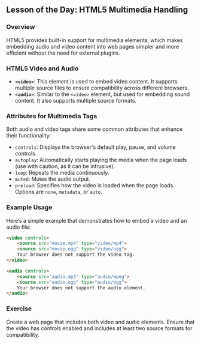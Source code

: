 ## Lesson of the Day: HTML5 Multimedia Handling

### Overview
HTML5 provides built-in support for multimedia elements, which makes embedding audio and video content into web pages simpler and more efficient without the need for external plugins.

### HTML5 Video and Audio
- **`<video>`**: This element is used to embed video content. It supports multiple source files to ensure compatibility across different browsers.
- **`<audio>`**: Similar to the `<video>` element, but used for embedding sound content. It also supports multiple source formats.

### Attributes for Multimedia Tags
Both audio and video tags share some common attributes that enhance their functionality:
- `controls`: Displays the browser's default play, pause, and volume controls.
- `autoplay`: Automatically starts playing the media when the page loads (use with caution, as it can be intrusive).
- `loop`: Repeats the media continuously.
- `muted`: Mutes the audio output.
- `preload`: Specifies how the video is loaded when the page loads. Options are `none`, `metadata`, or `auto`.

### Example Usage
Here’s a simple example that demonstrates how to embed a video and an audio file:

```html
<video controls>
    <source src="movie.mp4" type="video/mp4">
    <source src="movie.ogg" type="video/ogg">
    Your browser does not support the video tag.
</video>

<audio controls>
    <source src="audio.mp3" type="audio/mpeg">
    <source src="audio.ogg" type="audio/ogg">
    Your browser does not support the audio element.
</audio>
```

### Exercise
Create a web page that includes both video and audio elements. Ensure that the video has controls enabled and includes at least two source formats for compatibility.
